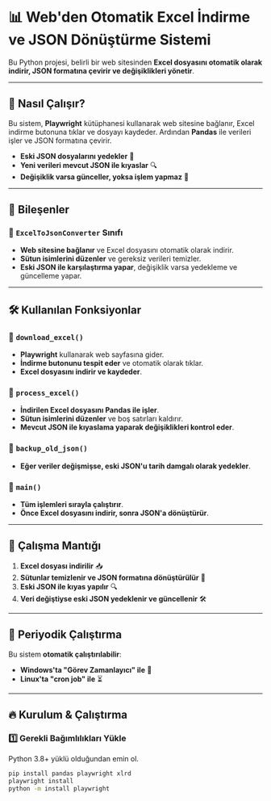 # 📊 Web'den Otomatik Excel İndirme ve JSON Dönüştürme Sistemi

Bu Python projesi, belirli bir web sitesinden **Excel dosyasını otomatik olarak indirir, JSON formatına çevirir ve değişiklikleri yönetir**.  

---

## 🚀 Nasıl Çalışır?
Bu sistem, **Playwright** kütüphanesi kullanarak web sitesine bağlanır, Excel indirme butonuna tıklar ve dosyayı kaydeder. Ardından **Pandas** ile verileri işler ve JSON formatına çevirir.  
- **Eski JSON dosyalarını yedekler** 📂  
- **Yeni verileri mevcut JSON ile kıyaslar** 🔍  
- **Değişiklik varsa günceller, yoksa işlem yapmaz** 🔄  

---

## 🔧 Bileşenler

### **📌 `ExcelToJsonConverter` Sınıfı**
- **Web sitesine bağlanır** ve Excel dosyasını otomatik olarak indirir.
- **Sütun isimlerini düzenler** ve gereksiz verileri temizler.
- **Eski JSON ile karşılaştırma yapar**, değişiklik varsa yedekleme ve güncelleme yapar.

---

## 🛠 Kullanılan Fonksiyonlar

### **🔹 `download_excel()`**
- **Playwright** kullanarak web sayfasına gider.
- **İndirme butonunu tespit eder** ve otomatik olarak tıklar.
- **Excel dosyasını indirir ve kaydeder**.

### **🔹 `process_excel()`**
- **İndirilen Excel dosyasını Pandas ile işler**.
- **Sütun isimlerini düzenler** ve boş satırları kaldırır.
- **Mevcut JSON ile kıyaslama yaparak değişiklikleri kontrol eder**.

### **🔹 `backup_old_json()`**
- **Eğer veriler değişmişse, eski JSON'u tarih damgalı olarak yedekler**.

### **🔹 `main()`**
- **Tüm işlemleri sırayla çalıştırır**.
- **Önce Excel dosyasını indirir, sonra JSON'a dönüştürür**.

---

## 🔄 Çalışma Mantığı
1. **Excel dosyası indirilir** 📥  
2. **Sütunlar temizlenir ve JSON formatına dönüştürülür** 🔄  
3. **Eski JSON ile kıyas yapılır** 🔍  
4. **Veri değiştiyse eski JSON yedeklenir ve güncellenir** 🛠  

---

## 📅 Periyodik Çalıştırma
Bu sistem **otomatik çalıştırılabilir**:
- **Windows'ta "Görev Zamanlayıcı" ile** 📅
- **Linux'ta "cron job" ile** ⏳


---

## 🔥 Kurulum & Çalıştırma

### **1️⃣ Gerekli Bağımlılıkları Yükle**
Python 3.8+ yüklü olduğundan emin ol.

```bash
pip install pandas playwright xlrd
playwright install
python -m install playwright



